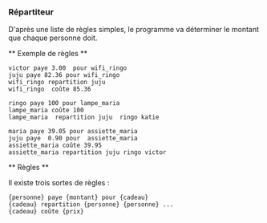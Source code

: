 ### Répartiteur 

D'après une liste de règles simples, le programme va déterminer le montant que chaque personne doit.</b>

** Exemple de règles **

```
victor paye 3.00  pour wifi_ringo
juju paye 82.36 pour wifi_ringo
wifi_ringo repartition juju
wifi_ringo  coûte 85.36

ringo paye 100 pour lampe_maria
lampe_maria coûte 100
lampe_maria  repartition juju  ringo katie

maria paye 39.05 pour assiette_maria
juju paye  0.90 pour  assiette_maria
assiette_maria coûte 39.95
assiette_maria repartition juju ringo victor
```

** Règles ** 

Il existe trois sortes de règles :

```
{personne} paye {montant} pour {cadeau}
{cadeau} repartition {personne} {personne} ...
{cadeau} coûte {prix}
```
